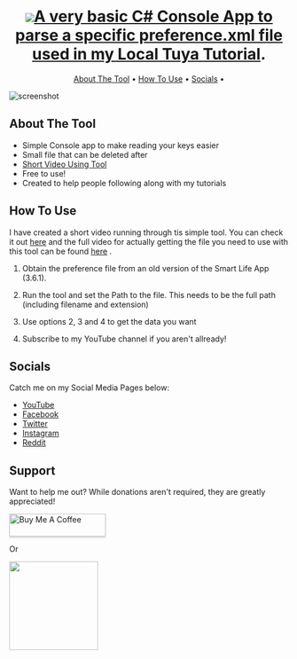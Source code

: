 
<h1 align="center">
  <br>
  <a href="https://youtu.be/F00_4jDk06g"><img src="https://github.com/MarkWattTech/TuyaKeyExtractor/blob/main/img/6.png></a>
  <br>
  Mark Watt Tech - Tuya Key Extractor
  <br>
</h1>
<h4 align="center">A very basic C# Console App to parse a specific preference.xml file used in my Local Tuya <a href="https://youtu.be/YKvGYXw-_cE" target="_blank">Tutorial</a>.</h4>


<p align="center">

  </a>
  <a href="https://www.buymeacoffee.com/MarkWattTech><img src="https://github.com/MarkWattTech/TuyaKeyExtractor/blob/main/img/coffee.png"></a>

</p>

<p align="center">
  <a href="#about-the-tool">About The Tool</a> •
  <a href="#how-to-use">How To Use</a> •
  <a href="#socials">Socials</a> •

</p>

![screenshot](https://github.com/MarkWattTech/TuyaKeyExtractor/blob/main/img/MWT.gif)

## About The Tool

* Simple Console app to make reading your keys easier  
* Small file that can be deleted after
* [Short Video Using Tool](https://youtu.be/F00_4jDk06g) 
* Free to use!
* Created to help people following along with my tutorials


## How To Use

I have created a short video running through tis simple tool. You can check it out [here](https://youtu.be/F00_4jDk06g) and
the full video for actually getting the file you need to use with this tool can be found [here](https://youtu.be/YKvGYXw-_cE) .


1. Obtain the preference file from an old version of the Smart Life App (3.6.1).

2. Run the tool and set the Path to the file. This needs to be the full path (including filename and extension)

3. Use options 2, 3 and 4 to get the data you want

4. Subscribe to my YouTube channel if you aren't allready!


## Socials

Catch me on my Social Media Pages below:

- [YouTube](https://www.youtube.com/channel/UCQRm_z7seHnGsBiWDNEWr6A)
- [Facebook](https://www.facebook.com/MarkWattTech)
- [Twitter](https://twitter.com/MarkWattTech)
- [Instagram](https://www.instagram.com/MarkWattTech/)
- [Reddit](https://www.reddit.com/r/MarkWattTech/)



## Support

Want to help me out? While donations aren't required, they are greatly appreciated!

<a href="https://www.buymeacoffee.com/MarkWattTech" target="_blank"><img src="https://www.buymeacoffee.com/assets/img/custom_images/purple_img.png" alt="Buy Me A Coffee" style="height: 41px !important;width: 174px !important;box-shadow: 0px 3px 2px 0px rgba(190, 190, 190, 0.5) !important;-webkit-box-shadow: 0px 3px 2px 0px rgba(190, 190, 190, 0.5) !important;" ></a>

<p>Or</p> 

<a href="https://www.patreon.com/markwatttech">
	<img src="https://c5.patreon.com/external/logo/become_a_patron_button@2x.png" width="160">
</a>

